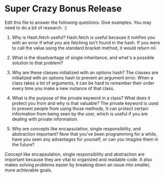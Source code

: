 # Super Crazy Bonus Release

Edit this file to answer the following questions. Give examples. You may need to do a bit of research. :)

1. Why is Hash.fetch useful?
  Hash.fetch is useful because it notifies you with an error if what you are fetching isn't found in the hash. If you were to call the value using the standard bracket method, it would return nil.

2. What is the disadvantage of single inheritance, and what's a possible solution to that problem?

3. Why are these classes initialized with an options hash?
  The classes are initialized with an options hash to prevent an argument error. When a class takes a lot of arguments, it can be hard to remember their order every time you make a new instance of that class.

4. What is the purpose of the private keyword in a class? What does it protect you from and why is that valuable?
  The private keyword is used to prevent people from using those methods. It can protect certain information from being seen by the user, which is useful if you are dealing with private information.

5. Why are concepts like encapsulation, single responsibility, and abstraction important? Now that you've been programming for a while, have you seen any advantages for yourself, or can you imagine them in the future?

  Concept like encapsulation, single responsibility and abstraction are important because they are vital to organized and readable code. It also makes solving problems easier by breaking down an issue into smaller, more achievable goals.
